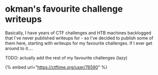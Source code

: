# okman's favourite challenge writeups

Basically, I have years of CTF challenges and HTB machines backlogged that I've never published writeups for - so I've decided to publish some of them here, starting with writeups for my favourite challenges. If I ever get around to it....

TODO: actually add the rest of my favourite challenges (lazy)

{% embed url="https://ctftime.org/user/76590" %}



